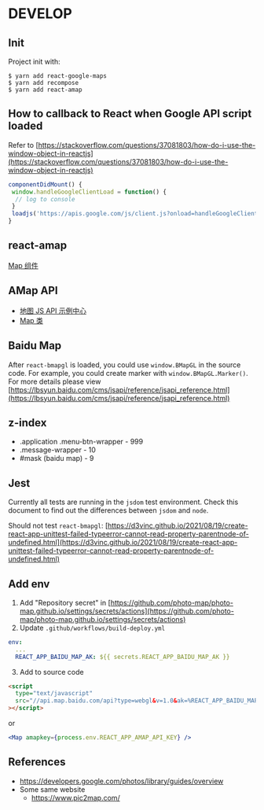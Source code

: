 # DEVELOP

## Init

Project init with:

```
$ yarn add react-google-maps
$ yarn add recompose
$ yarn add react-amap

```

## How to callback to React when Google API script loaded

Refer to [https://stackoverflow.com/questions/37081803/how-do-i-use-the-window-object-in-reactjs](https://stackoverflow.com/questions/37081803/how-do-i-use-the-window-object-in-reactjs)

```js
componentDidMount() {
 window.handleGoogleClientLoad = function() {
  // log to console
 }
 loadjs('https://apis.google.com/js/client.js?onload=handleGoogleClientLoad')
}
```

## react-amap

[Map 组件](https://elemefe.github.io/react-amap/components/map)

## AMap API

- [地图 JS API 示例中心](https://lbs.amap.com/demo-center/js-api)
- [Map 类](https://lbs.amap.com/api/javascript-api/reference/map)

## Baidu Map

After `react-bmapgl` is loaded, you could use `window.BMapGL` in the source code.
For example, you could create marker with `window.BMapGL.Marker()`.
For more details please view [https://lbsyun.baidu.com/cms/jsapi/reference/jsapi_reference.html](https://lbsyun.baidu.com/cms/jsapi/reference/jsapi_reference.html)

## z-index

- .application .menu-btn-wrapper - 999
- .message-wrapper - 10
- #mask (baidu map) - 9

## Jest

Currently all tests are running in the `jsdom` test environment. Check this document to find out the differences between `jsdom` and `node`.

Should not test `react-bmapgl`: [https://d3vinc.github.io/2021/08/19/create-react-app-unittest-failed-typeerror-cannot-read-property-parentnode-of-undefined.html](https://d3vinc.github.io/2021/08/19/create-react-app-unittest-failed-typeerror-cannot-read-property-parentnode-of-undefined.html)

## Add env

1. Add "Repository secret" in [https://github.com/photo-map/photo-map.github.io/settings/secrets/actions](https://github.com/photo-map/photo-map.github.io/settings/secrets/actions)
2. Update `.github/workflows/build-deploy.yml`

```yml
env:
  ...
  REACT_APP_BAIDU_MAP_AK: ${{ secrets.REACT_APP_BAIDU_MAP_AK }}
```

3. Add to source code

```html
<script
  type="text/javascript"
  src="//api.map.baidu.com/api?type=webgl&v=1.0&ak=%REACT_APP_BAIDU_MAP_AK%"
></script>
```

or

```jsx
<Map amapkey={process.env.REACT_APP_AMAP_API_KEY} />
```

## References

- https://developers.google.com/photos/library/guides/overview
- Some same website
  - https://www.pic2map.com/
